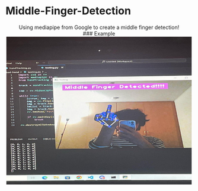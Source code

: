 # Middle-Finger-Detection

<div align="center">
   Using mediapipe from Google to create a middle finger detection!
</div>

<div align="center">
   ### Example
</div>
<div align="center">
   <img src="middle_finger.jpg" alt="Image Description" width="500" height="400">
</div>

